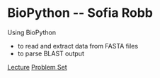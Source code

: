 # BioPython -- Sofia Robb

Using BioPython 
  - to read and extract data from FASTA files
  - to parse BLAST output

[Lecture](biopython.md)
[Problem Set](biopython_problemset.md)
